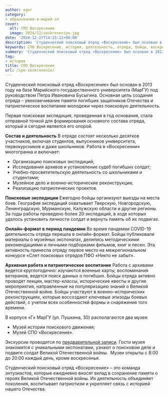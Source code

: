 ```yaml
---
author: egor
category:
- образование-в-марий-эл
cover:
  alt: СПО Воскресение
  image: 2024/12/voskreseniye.jpg
date: '2024-12-27T14:25:12+00:00'
description: 'Студенческий поисковый отряд «Воскресение» был основан в 2013 году на базе Марийского государственного университета (МарГУ) под руководством Петра...'
keywords: СПО Воскресение, история, деятельность, отряда, бойцы, воскресение, погибших, работа, экспедиций, солдат, великой, отечественной, студенческий, поисковый, отряд, университета, маргу
summary: 'Студенческий поисковый отряд «Воскресение» был основан в 2013 году на базе Марийского государственного университета (МарГУ) под руководством Петра...'
tag:
- история
title: СПО Воскресение
url: /spo-voskresenie/
---
```


Студенческий поисковый отряд «Воскресение» был основан в 2013 году на базе Марийского государственного университета (МарГУ) под руководством Петра Ивановича Бусыгина. Основная цель создания отряда – увековечивание памяти погибших защитников Отечества и патриотическое воспитание молодежи через поисковую деятельность.

Первая поисковая экспедиция, проведенная в год основания, стала отправной точкой для формирования основного состава отряда, который и сегодня является его опорой.

**Состав и деятельность**
В отряде состоят несколько десятков участников, включая студентов, выпускников университета, первокурсников и даже школьников. Работа в «Воскресении» многогранна и включает:

- Организацию поисковых экспедиций;
- Исследования архивов и установление судеб погибших солдат;
- Учебно-просветительскую деятельность со школьниками и студентами;
- Музейное дело и военно-исторические реконструкции;
- Реализацию патриотических проектов.

**Поисковые экспедиции**
Ежегодно бойцы организуют выезды на места боев. География экспедиций охватывает Тверскую, Новгородскую, Ленинградскую, Мурманскую, Калужскую области и другие регионы. За годы работы проведено более 20 экспедиций, в ходе которых удалось установить личности солдат и вернуть память об их подвигах.

**Онлайн-формат в период пандемии**
Во время пандемии COVID-19 деятельность отряда перешла в онлайн-формат. Бойцы публиковали материалы о музейных экспонатах, делились методическими рекомендациями и личными подборками фильмов, книг и песен. Эта активность принесла отряду первое место на межрегиональном конкурсе «Слет поисковых отрядов ПФО «Никто не забыт».

**Архивная работа и патриотическое воспитание**
Работа с архивами ведется круглогодично: изучаются военные карты, воспоминания ветеранов, ведется поиск данных о погибших. Бойцы отряда активно проводят лекции, мастер-классы, исторические квесты и другие мероприятия, направленные на популяризацию знаний о Великой Отечественной войне. Бойцы участвуют в военно-исторических реконструкциях, которые воссоздают ключевые эпизоды боевых действий, с учетом всех особенностей формы и снаряжения того времени.

В корпусе «Г» МарГУ (ул. Пушкина, 30) располагаются два музея:

- Музей истории поискового движения;
- Музей СПО «Воскресение».

Экскурсии проводятся по [предварительной записи](https://vk.com/id15125042). Гости музея знакомятся с уникальными экспонатами, узнают о поисковом деле и подвиге солдат Великой Отечественной войны.  Музеи открыты с 8:00 до 20:00 каждый день, кроме воскресенья.

Студенческий поисковый отряд «Воскресение» – это команда энтузиастов, которые ежедневно вносят вклад в сохранение памяти о героях Великой Отечественной войны. Их деятельность объединяет поколения, воспитывает патриотизм и укрепляет связь с историей нашего Отечества.